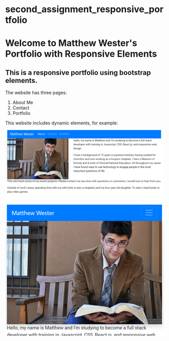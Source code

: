 # second_assignment_responsive_portfolio

# Welcome to Matthew Wester's Portfolio with Responsive Elements

## This is a responsive portfolio using bootstrap elements.

The website has three pages:

1. About Me
2. Contact
3. Portfolio

This website includes dynamic elements, for example:

![Wide Index Shot](https://raw.githubusercontent.com/Ayeser/second_assignment_responsive_portfolio/master/assets/images/wide_index_shot.png "Wide shot of Nav Bar")

![Thin Index Shot](https://raw.githubusercontent.com/Ayeser/second_assignment_responsive_portfolio/master/assets/images/thin_index_shot.png "Thin shot of Nav Bar")